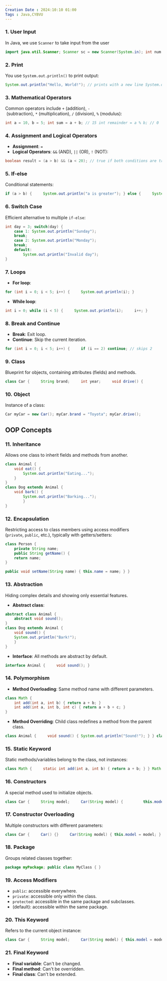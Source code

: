 ```yaml
---
Creation Date : 2024:10:10 01:00
Tags : Java,CYBVU
---
```

### 1. User Input

In Java, we use `Scanner` to take input from the user

```java 
import java.util.Scanner; Scanner sc = new Scanner(System.in); int num = sc.nextInt(); // for integer input String text = sc.nextLine(); // for string input 
```

### 2. Print

You use `System.out.println()` to print output:
```java
System.out.println("Hello, World!"); // prints with a new line System.out.print("Hello, "); // prints without a new line
```

### 3. Mathematical Operators

Common operators include `+` (addition), `-` (subtraction), `*` (multiplication), `/` (division), `%` (modulus):

```java
int a = 10, b = 5; int sum = a + b; // 15 int remainder = a % b; // 0
```

### 4. Assignment and Logical Operators

- **Assignment**: `=`
- **Logical Operators**: `&&` (AND), `||` (OR), `!` (NOT):
```java
boolean result = (a > b) && (a < 20); // true if both conditions are true
```

### 5. If-else

Conditional statements:
```java
if (a > b) {     System.out.println("a is greater"); } else {     System.out.println("b is greater"); }
```

### 6. Switch Case

Efficient alternative to multiple `if-else`:
```java
int day = 3; switch(day) {     
	case 1: System.out.println("Sunday"); 
	break;     
	case 2: System.out.println("Monday"); 
	break;     
	default: 
		System.out.println("Invalid day"); 
}
```

### 7. Loops

- **For loop**:
```java
for (int i = 0; i < 5; i++) {     System.out.println(i); }
```
    
- **While loop**:
```java
int i = 0; while (i < 5) {     System.out.println(i);     i++; }
```
    

### 8. Break and Continue

- **Break**: Exit loop.
- **Continue**: Skip the current iteration.
```java
for (int i = 0; i < 5; i++) {     if (i == 2) continue; // skips 2     if (i == 4) break; // exits loop at 4 }
```

### 9. Class

Blueprint for objects, containing attributes (fields) and methods.
```java
class Car {     String brand;     int year;     void drive() {         System.out.println("Driving...");     } }
```

### 10. Object

Instance of a class:
```java
Car myCar = new Car(); myCar.brand = "Toyota"; myCar.drive();
```

## OOP Concepts

### 11. Inheritance

Allows one class to inherit fields and methods from another.
```java
class Animal {     
	void eat() { 
		System.out.println("Eating..."); 
	} 
} 
class Dog extends Animal {     
	void bark() { 
		System.out.println("Barking..."); 
		} 
}
```

### 12. Encapsulation

Restricting access to class members using access modifiers (`private`, `public`, etc.), typically with getters/setters:
```java
class Person {     
	private String name;     
	public String getName() { 
	return name; 
}     

public void setName(String name) { this.name = name; } }
```

### 13. Abstraction

Hiding complex details and showing only essential features.

- **Abstract class**:
```java
abstract class Animal {     
	abstract void sound(); 
} 
class Dog extends Animal {     
	void sound() { 
	System.out.println("Bark!"); 
	} 
}
```
- **Interface**: All methods are abstract by default.
```java
interface Animal {     void sound(); }
```
    

### 14. Polymorphism

- **Method Overloading**: Same method name with different parameters.
```java
class Math {     
	int add(int a, int b) { return a + b; }     
	int add(int a, int b, int c) { return a + b + c; } 
}
```
    
- **Method Overriding**: Child class redefines a method from the parent class.
```java
class Animal {     void sound() { System.out.println("Sound!"); } } class Dog extends Animal {     void sound() { System.out.println("Bark!"); } }
```

### 15. Static Keyword

Static methods/variables belong to the class, not instances:
```java
class Math {     static int add(int a, int b) { return a + b; } } Math.add(5, 3); // call static method
```

### 16. Constructors

A special method used to initialize objects.
```java
class Car {     String model;     Car(String model) {         this.model = model;     } }
```

### 17. Constructor Overloading

Multiple constructors with different parameters:
```java
class Car {     Car() {}     Car(String model) { this.model = model; } }
```

### 18. Package

Groups related classes together:
```java
package myPackage; public class MyClass { }
```

### 19. Access Modifiers
- `public`: accessible everywhere.
- `private`: accessible only within the class.
- `protected`: accessible in the same package and subclasses.
- (default): accessible within the same package.

### 20. **This Keyword**

Refers to the current object instance:
```java
class Car {     String model;     Car(String model) { this.model = model; } }
```

### 21. **Final Keyword**

- **Final variable**: Can't be changed.
- **Final method**: Can't be overridden.
- **Final class**: Can't be extended.



